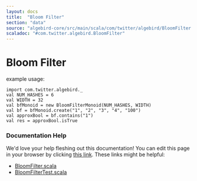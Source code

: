 ```yaml
---
layout: docs
title:  "Bloom Filter"
section: "data"
source: "algebird-core/src/main/scala/com/twitter/algebird/BloomFilter.scala"
scaladoc: "#com.twitter.algebird.BloomFilter"
---
```


# Bloom Filter

example usage:

```tut:book
import com.twitter.algebird._
val NUM_HASHES = 6
val WIDTH = 32
val bfMonoid = new BloomFilterMonoid(NUM_HASHES, WIDTH)
val bf = bfMonoid.create("1", "2", "3", "4", "100")
val approxBool = bf.contains("1")
val res = approxBool.isTrue
```

### Documentation Help

We'd love your help fleshing out this documentation! You can edit this page in your browser by clicking [this link](https://github.com/twitter/algebird/edit/develop/docs/src/main/tut/datatypes/approx/bloom_filter.md). These links might be helpful:

- [BloomFilter.scala](https://github.com/twitter/algebird/blob/develop/algebird-core/src/main/scala/com/twitter/algebird/BloomFilter.scala)
- [BloomFilterTest.scala](https://github.com/twitter/algebird/blob/develop/algebird-test/src/test/scala/com/twitter/algebird/BloomFilterTest.scala)
